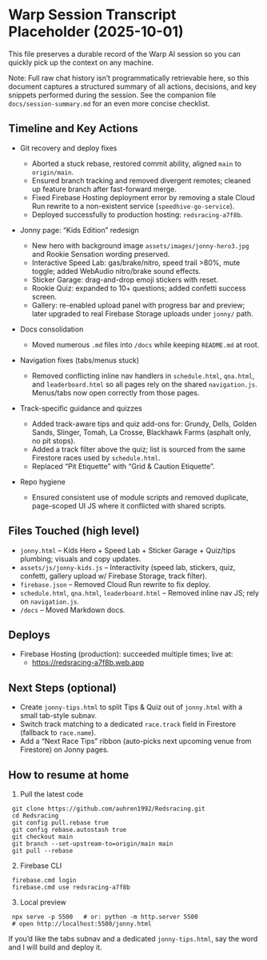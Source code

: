 # Warp Session Transcript Placeholder (2025-10-01)

This file preserves a durable record of the Warp AI session so you can quickly pick up the context on any machine.

Note: Full raw chat history isn’t programmatically retrievable here, so this document captures a structured summary of all actions, decisions, and key snippets performed during the session. See the companion file `docs/session-summary.md` for an even more concise checklist.

## Timeline and Key Actions

- Git recovery and deploy fixes
  - Aborted a stuck rebase, restored commit ability, aligned `main` to `origin/main`.
  - Ensured branch tracking and removed divergent remotes; cleaned up feature branch after fast-forward merge.
  - Fixed Firebase Hosting deployment error by removing a stale Cloud Run rewrite to a non-existent service (`speedhive-go-service`).
  - Deployed successfully to production hosting: `redsracing-a7f8b`.

- Jonny page: “Kids Edition” redesign
  - New hero with background image `assets/images/jonny-hero3.jpg` and Rookie Sensation wording preserved.
  - Interactive Speed Lab: gas/brake/nitro, speed trail >80%, mute toggle; added WebAudio nitro/brake sound effects.
  - Sticker Garage: drag-and-drop emoji stickers with reset.
  - Rookie Quiz: expanded to 10+ questions; added confetti success screen.
  - Gallery: re-enabled upload panel with progress bar and preview; later upgraded to real Firebase Storage uploads under `jonny/` path.

- Docs consolidation
  - Moved numerous `.md` files into `/docs` while keeping `README.md` at root.

- Navigation fixes (tabs/menus stuck)
  - Removed conflicting inline nav handlers in `schedule.html`, `qna.html`, and `leaderboard.html` so all pages rely on the shared `navigation.js`. Menus/tabs now open correctly from those pages.

- Track-specific guidance and quizzes
  - Added track-aware tips and quiz add-ons for: Grundy, Dells, Golden Sands, Slinger, Tomah, La Crosse, Blackhawk Farms (asphalt only, no pit stops).
  - Added a track filter above the quiz; list is sourced from the same Firestore races used by `schedule.html`.
  - Replaced “Pit Etiquette” with “Grid & Caution Etiquette”.

- Repo hygiene
  - Ensured consistent use of module scripts and removed duplicate, page-scoped UI JS where it conflicted with shared scripts.

## Files Touched (high level)

- `jonny.html` – Kids Hero + Speed Lab + Sticker Garage + Quiz/tips plumbing; visuals and copy updates.
- `assets/js/jonny-kids.js` – Interactivity (speed lab, stickers, quiz, confetti, gallery upload w/ Firebase Storage, track filter).
- `firebase.json` – Removed Cloud Run rewrite to fix deploy.
- `schedule.html`, `qna.html`, `leaderboard.html` – Removed inline nav JS; rely on `navigation.js`.
- `/docs` – Moved Markdown docs.

## Deploys

- Firebase Hosting (production): succeeded multiple times; live at:
  - https://redsracing-a7f8b.web.app

## Next Steps (optional)

- Create `jonny-tips.html` to split Tips & Quiz out of `jonny.html` with a small tab-style subnav.
- Switch track matching to a dedicated `race.track` field in Firestore (fallback to `race.name`).
- Add a “Next Race Tips” ribbon (auto-picks next upcoming venue from Firestore) on Jonny pages.

## How to resume at home

1) Pull the latest code
```
 git clone https://github.com/auhren1992/Redsracing.git
 cd Redsracing
 git config pull.rebase true
 git config rebase.autostash true
 git checkout main
 git branch --set-upstream-to=origin/main main
 git pull --rebase
```

2) Firebase CLI
```
 firebase.cmd login
 firebase.cmd use redsracing-a7f8b
```

3) Local preview
```
 npx serve -p 5500   # or: python -m http.server 5500
 # open http://localhost:5500/jonny.html
```

If you’d like the tabs subnav and a dedicated `jonny-tips.html`, say the word and I will build and deploy it.
